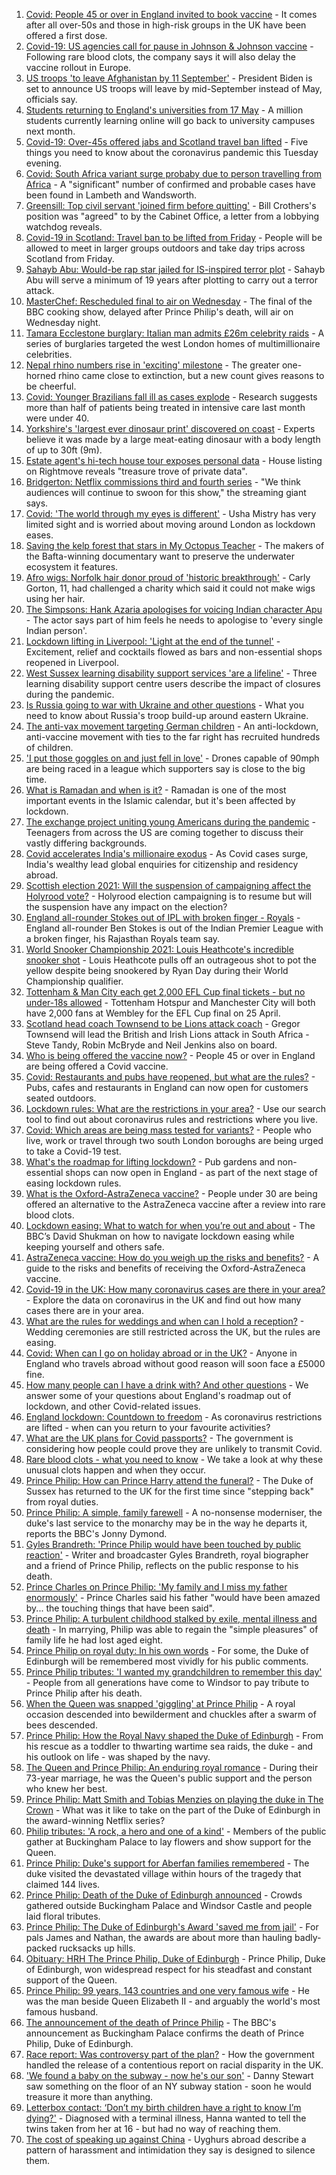 1. [Covid: People 45 or over in England invited to book vaccine](https://www.bbc.co.uk/news/uk-56729897) - It comes after all over-50s and those in high-risk groups in the UK have been offered a first dose.
2. [Covid-19: US agencies call for pause in Johnson & Johnson vaccine](https://www.bbc.co.uk/news/world-us-canada-56733715) - Following rare blood clots, the company says it will also delay the vaccine rollout in Europe.
3. [US troops 'to leave Afghanistan by 11 September'](https://www.bbc.co.uk/news/world-us-canada-56737563) - President Biden is set to announce US troops will leave by mid-September instead of May, officials say.
4. [Students returning to England's universities from 17 May](https://www.bbc.co.uk/news/education-56731330) - A million students currently learning online will go back to university campuses next month.
5. [Covid-19: Over-45s offered jabs and Scotland travel ban lifted](https://www.bbc.co.uk/news/uk-56735308) - Five things you need to know about the coronavirus pandemic this Tuesday evening.
6. [Covid: South Africa variant surge probaby due to person travelling from Africa](https://www.bbc.co.uk/news/uk-england-london-56729607) - A "significant" number of confirmed and probable cases have been found in Lambeth and Wandsworth.
7. [Greensill: Top civil servant 'joined firm before quitting'](https://www.bbc.co.uk/news/uk-politics-56733465) - Bill Crothers's position was "agreed" to by the Cabinet Office, a letter from a lobbying watchdog reveals.
8. [Covid-19 in Scotland: Travel ban to be lifted from Friday](https://www.bbc.co.uk/news/uk-scotland-56733608) - People will be allowed to meet in larger groups outdoors and take day trips across Scotland from Friday.
9. [Sahayb Abu: Would-be rap star jailed for IS-inspired terror plot](https://www.bbc.co.uk/news/uk-england-london-56697609) - Sahayb Abu will serve a minimum of 19 years after plotting to carry out a terror attack.
10. [MasterChef: Rescheduled final to air on Wednesday](https://www.bbc.co.uk/news/entertainment-arts-56732411) - The final of the BBC cooking show, delayed after Prince Philip's death, will air on Wednesday night.
11. [Tamara Ecclestone burglary: Italian man admits £26m celebrity raids](https://www.bbc.co.uk/news/uk-england-london-56722772) - A series of burglaries targeted the west London homes of multimillionaire celebrities.
12. [Nepal rhino numbers rise in 'exciting' milestone](https://www.bbc.co.uk/news/world-asia-56731079) - The greater one-horned rhino came close to extinction, but a new count gives reasons to be cheerful.
13. [Covid: Younger Brazilians fall ill as cases explode](https://www.bbc.co.uk/news/world-latin-america-56723439) - Research suggests more than half of patients being treated in intensive care last month were under 40.
14. [Yorkshire's 'largest ever dinosaur print' discovered on coast](https://www.bbc.co.uk/news/uk-england-york-north-yorkshire-56732999) - Experts believe it was made by a large meat-eating dinosaur with a body length of up to 30ft (9m).
15. [Estate agent's hi-tech house tour exposes personal data](https://www.bbc.co.uk/news/technology-56718046) - House listing on Rightmove reveals "treasure trove of private data".
16. [Bridgerton: Netflix commissions third and fourth series](https://www.bbc.co.uk/news/entertainment-arts-56734801) - "We think audiences will continue to swoon for this show," the streaming giant says.
17. [Covid: 'The world through my eyes is different'](https://www.bbc.co.uk/news/uk-england-london-56714960) - Usha Mistry has very limited sight and is worried about moving around London as lockdown eases.
18. [Saving the kelp forest that stars in My Octopus Teacher](https://www.bbc.co.uk/news/science-environment-56723440) - The makers of the Bafta-winning documentary want to preserve the underwater ecosystem it features.
19. [Afro wigs: Norfolk hair donor proud of 'historic breakthrough'](https://www.bbc.co.uk/news/uk-england-norfolk-56710206) - Carly Gorton, 11, had challenged a charity which said it could not make wigs using her hair.
20. [The Simpsons: Hank Azaria apologises for voicing Indian character Apu](https://www.bbc.co.uk/news/newsbeat-56731420) - The actor says part of him feels he needs to apologise to 'every single Indian person'.
21. [Lockdown lifting in Liverpool: 'Light at the end of the tunnel'](https://www.bbc.co.uk/news/business-56678982) - Excitement, relief and cocktails flowed as bars and non-essential shops reopened in Liverpool.
22. [West Sussex learning disability support services 'are a lifeline'](https://www.bbc.co.uk/news/uk-england-56695657) - Three learning disability support centre users describe the impact of closures during the pandemic.
23. [Is Russia going to war with Ukraine and other questions](https://www.bbc.co.uk/news/world-europe-56720589) - What you need to know about Russia's troop build-up around eastern Ukraine.
24. [The anti-vax movement targeting German children](https://www.bbc.co.uk/news/blogs-trending-56675874) - An anti-lockdown, anti-vaccine movement with ties to the far right has recruited hundreds of children.
25. ['I put those goggles on and just fell in love'](https://www.bbc.co.uk/news/business-56510653) - Drones capable of 90mph are being raced in a league which supporters say is close to the big time.
26. [What is Ramadan and when is it?](https://www.bbc.co.uk/news/explainers-56695447) - Ramadan is one of the most important events in the Islamic calendar, but it's been affected by lockdown.
27. [The exchange project uniting young Americans during the pandemic](https://www.bbc.co.uk/news/world-us-canada-56696508) - Teenagers from across the US are coming together to discuss their vastly differing backgrounds.
28. [Covid accelerates India's millionaire exodus](https://www.bbc.co.uk/news/world-asia-56659615) - As Covid cases surge, India's wealthy lead global enquiries for citizenship and residency abroad.
29. [Scottish election 2021: Will the suspension of campaigning affect the Holyrood vote?](https://www.bbc.co.uk/news/uk-scotland-scotland-politics-56717776) - Holyrood election campaigning is to resume but will the suspension have any impact on the election?
30. [England all-rounder Stokes out of IPL with broken finger - Royals](https://www.bbc.co.uk/sport/cricket/56734095) - England all-rounder Ben Stokes is out of the Indian Premier League with a broken finger, his Rajasthan Royals team say.
31. [World Snooker Championship 2021: Louis Heathcote's incredible snooker shot](https://www.bbc.co.uk/sport/av/snooker/56735917) - Louis Heathcote pulls off an outrageous shot to pot the yellow despite being snookered by Ryan Day during their World Championship qualifier.
32. [Tottenham & Man City each get 2,000 EFL Cup final tickets - but no under-18s allowed](https://www.bbc.co.uk/sport/football/56732740) - Tottenham Hotspur and Manchester City will both have 2,000 fans at Wembley for the EFL Cup final on 25 April.
33. [Scotland head coach Townsend to be Lions attack coach](https://www.bbc.co.uk/sport/rugby-union/56719025) - Gregor Townsend will lead the British and Irish Lions attack in South Africa - Steve Tandy, Robin McBryde and Neil Jenkins also on board.
34. [Who is being offered the vaccine now?](https://www.bbc.co.uk/news/health-55045639) - People 45 or over in England are being offered a Covid vaccine.
35. [Covid: Restaurants and pubs have reopened, but what are the rules?](https://www.bbc.co.uk/news/business-52977388) - Pubs, cafes and restaurants in England can now open for customers seated outdoors.
36. [Lockdown rules: What are the restrictions in your area?](https://www.bbc.co.uk/news/uk-54373904) - Use our search tool to find out about coronavirus rules and restrictions where you live.
37. [Covid: Which areas are being mass tested for variants?](https://www.bbc.co.uk/news/explainers-54872039) - People who live, work or travel through two south London boroughs are being urged to take a Covid-19 test.
38. [What's the roadmap for lifting lockdown?](https://www.bbc.co.uk/news/explainers-52530518) - Pub gardens and non-essential shops can now open in England - as part of the next stage of easing lockdown rules.
39. [What is the Oxford-AstraZeneca vaccine?](https://www.bbc.co.uk/news/health-55302595) - People under 30 are being offered an alternative to the AstraZeneca vaccine after a review into rare blood clots.
40. [Lockdown easing: What to watch for when you’re out and about](https://www.bbc.co.uk/news/science-environment-56678978) - The BBC’s David Shukman on how to navigate lockdown easing while keeping yourself and others safe.
41. [AstraZeneca vaccine: How do you weigh up the risks and benefits?](https://www.bbc.co.uk/news/explainers-56665396) - A guide to the risks and benefits of receiving the Oxford-AstraZeneca vaccine.
42. [Covid-19 in the UK: How many coronavirus cases are there in your area?](https://www.bbc.co.uk/news/uk-51768274) - Explore the data on coronavirus in the UK and find out how many cases there are in your area.
43. [What are the rules for weddings and when can I hold a reception?](https://www.bbc.co.uk/news/explainers-52811509) - Wedding ceremonies are still restricted across the UK, but the rules are easing.
44. [Covid: When can I go on holiday abroad or in the UK?](https://www.bbc.co.uk/news/explainers-52646738) - Anyone in England who travels abroad without good reason will soon face a £5000 fine.
45. [How many people can I have a drink with? And other questions](https://www.bbc.co.uk/news/world-asia-china-51176409) - We answer some of your questions about England's roadmap out of lockdown, and other Covid-related issues.
46. [England lockdown: Countdown to freedom](https://www.bbc.co.uk/news/uk-england-56594933) - As coronavirus restrictions are lifted - when can you return to your favourite activities?
47. [What are the UK plans for Covid passports?](https://www.bbc.co.uk/news/explainers-55718553) - The government is considering how people could prove they are unlikely to transmit Covid.
48. [Rare blood clots - what you need to know](https://www.bbc.co.uk/news/health-56674796) - We take a look at why these unusual clots happen and when they occur.
49. [Prince Philip: How can Prince Harry attend the funeral?](https://www.bbc.co.uk/news/uk-56709506) - The Duke of Sussex has returned to the UK for the first time since "stepping back" from royal duties.
50. [Prince Philip: A simple, family farewell](https://www.bbc.co.uk/news/56708741) - A no-nonsense moderniser, the duke's last service to the monarchy may be in the way he departs it, reports the BBC's Jonny Dymond.
51. [Gyles Brandreth: 'Prince Philip would have been touched by public reaction'](https://www.bbc.co.uk/news/uk-56703415) - Writer and broadcaster Gyles Brandreth, royal biographer and a friend of Prince Philip, reflects on the public response to his death.
52. [Prince Charles on Prince Philip: 'My family and I miss my father enormously'](https://www.bbc.co.uk/news/uk-56704809) - Prince Charles said his father "would have been amazed by... the touching things that have been said".
53. [Prince Philip: A turbulent childhood stalked by exile, mental illness and death](https://www.bbc.co.uk/news/uk-56690270) - In marrying, Philip was able to regain the "simple pleasures" of family life he had lost aged eight.
54. [Prince Philip on royal duty: In his own words](https://www.bbc.co.uk/news/uk-42003216) - For some, the Duke of Edinburgh will be remembered most vividly for his public comments.
55. [Prince Philip tributes: 'I wanted my grandchildren to remember this day'](https://www.bbc.co.uk/news/uk-56703427) - People from all generations have come to Windsor to pay tribute to Prince Philip after his death.
56. [When the Queen was snapped 'giggling' at Prince Philip](https://www.bbc.co.uk/news/in-pictures-56242398) - A royal occasion descended into bewilderment and chuckles after a swarm of bees descended.
57. [Prince Philip: How the Royal Navy shaped the Duke of Edinburgh](https://www.bbc.co.uk/news/uk-10266717) - From his rescue as a toddler to thwarting wartime sea raids, the duke - and his outlook on life - was shaped by the navy.
58. [The Queen and Prince Philip: An enduring royal romance](https://www.bbc.co.uk/news/uk-56252745) - During their 73-year marriage, he was the Queen's public support and the person who knew her best.
59. [Prince Philip: Matt Smith and Tobias Menzies on playing the duke in The Crown](https://www.bbc.co.uk/news/entertainment-arts-56168336) - What was it like to take on the part of the Duke of Edinburgh in the award-winning Netflix series?
60. [Philip tributes: 'A rock, a hero and one of a kind'](https://www.bbc.co.uk/news/uk-56695307) - Members of the public gather at Buckingham Palace to lay flowers and show support for the Queen.
61. [Prince Philip: Duke's support for Aberfan families remembered](https://www.bbc.co.uk/news/uk-wales-44971042) - The duke visited the devastated village within hours of the tragedy that claimed 144 lives.
62. [Prince Philip: Death of the Duke of Edinburgh announced](https://www.bbc.co.uk/news/in-pictures-56692965) - Crowds gathered outside Buckingham Palace and Windsor Castle and people laid floral tributes.
63. [Prince Philip: The Duke of Edinburgh's Award 'saved me from jail'](https://www.bbc.co.uk/news/uk-56301207) - For pals James and Nathan, the awards are about more than hauling badly-packed rucksacks up hills.
64. [Obituary: HRH The Prince Philip, Duke of Edinburgh](https://www.bbc.co.uk/news/uk-10224525) - Prince Philip, Duke of Edinburgh, won widespread respect for his steadfast and constant support of the Queen.
65. [Prince Philip: 99 years, 143 countries and one very famous wife](https://www.bbc.co.uk/news/uk-42651950) - He was the man beside Queen Elizabeth II - and arguably the world's most famous husband.
66. [The announcement of the death of Prince Philip](https://www.bbc.co.uk/news/uk-21927210) - The BBC's announcement as Buckingham Palace confirms the death of Prince Philip, Duke of Edinburgh.
67. [Race report: Was controversy part of the plan?](https://www.bbc.co.uk/news/uk-politics-56578839) - How the government handled the release of a contentious report on racial disparity in the UK.
68. ['We found a baby on the subway - now he's our son'](https://www.bbc.co.uk/news/stories-56409764) - Danny Stewart saw something on the floor of an NY subway station - soon he would treasure it more than anything.
69. [Letterbox contact: ‘Don’t my birth children have a right to know I’m dying?'](https://www.bbc.co.uk/news/stories-56576285) - Diagnosed with a terminal illness, Hanna wanted to tell the twins taken from her at 16 - but had no way of reaching them.
70. [The cost of speaking up against China](https://www.bbc.co.uk/news/world-asia-china-56563449) - Uyghurs abroad describe a pattern of harassment and intimidation they say is designed to silence them.
